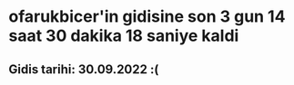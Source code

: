 # ofarukbicer'in gidisine son 3 gun 14 saat 30 dakika 18 saniye kaldi

## Gidis tarihi: 30.09.2022 :(